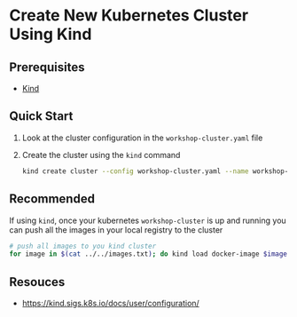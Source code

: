 # Create New Kubernetes Cluster Using Kind

## Prerequisites

- [Kind](https://kind.sigs.k8s.io/docs/user/quick-start/#installation)

## Quick Start

1. Look at the cluster configuration in the `workshop-cluster.yaml` file

2. Create the cluster using the `kind` command

    ```bash
    kind create cluster --config workshop-cluster.yaml --name workshop-cluster
    ```

## Recommended

If using `kind`, once your kubernetes `workshop-cluster` is up and running you can push all the images in your local registry to the cluster

```bash
# push all images to you kind cluster
for image in $(cat ../../images.txt); do kind load docker-image $image --name workshop-cluster; done;
```

## Resouces

- <https://kind.sigs.k8s.io/docs/user/configuration/>
